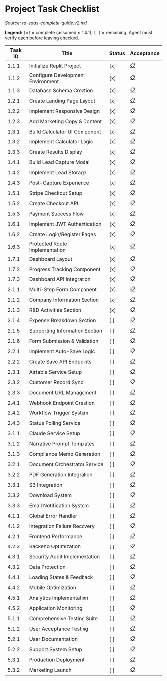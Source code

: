 # Project Task Checklist

_Source: rd-saas-complete-guide.v2.md_

**Legend:** `[x]` = complete (assumed ≤ 1.4.1), `[ ]` = remaining. Agent must verify each before leaving checked.

| Task ID | Title | Status | Acceptance |
|---|---|---|---|
| 1.1.1 | Initialize Replit Project | [x] | [📋](./acceptance/1.1.1.md) |
| 1.1.2 | Configure Development Environment | [x] | [📋](./acceptance/1.1.2.md) |
| 1.1.3 | Database Schema Creation | [x] | [📋](./acceptance/1.1.3.md) |
| 1.2.1 | Create Landing Page Layout | [x] | [📋](./acceptance/1.2.1.md) |
| 1.2.2 | Implement Responsive Design | [x] | [📋](./acceptance/1.2.2.md) |
| 1.2.3 | Add Marketing Copy & Content | [x] | [📋](./acceptance/1.2.3.md) |
| 1.3.1 | Build Calculator UI Component | [x] | [📋](./acceptance/1.3.1.md) |
| 1.3.2 | Implement Calculator Logic | [x] | [📋](./acceptance/1.3.2.md) |
| 1.3.3 | Create Results Display | [x] | [📋](./acceptance/1.3.3.md) |
| 1.4.1 | Build Lead Capture Modal | [x] | [📋](./acceptance/1.4.1.md) |
| 1.4.2 | Implement Lead Storage | [x] | [📋](./acceptance/1.4.2.md) |
| 1.4.3 | Post-Capture Experience | [x] | [📋](./acceptance/1.4.3.md) |
| 1.5.1 | Stripe Checkout Setup | [x] | [📋](./acceptance/1.5.1.md) |
| 1.5.2 | Create Checkout API | [x] | [📋](./acceptance/1.5.2.md) |
| 1.5.3 | Payment Success Flow | [x] | [📋](./acceptance/1.5.3.md) |
| 1.6.1 | Implement JWT Authentication | [x] | [📋](./acceptance/1.6.1.md) |
| 1.6.2 | Create Login/Register Pages | [x] | [📋](./acceptance/1.6.2.md) |
| 1.6.3 | Protected Route Implementation | [x] | [📋](./acceptance/1.6.3.md) |
| 1.7.1 | Dashboard Layout | [x] | [📋](./acceptance/1.7.1.md) |
| 1.7.2 | Progress Tracking Component | [x] | [📋](./acceptance/1.7.2.md) |
| 1.7.3 | Dashboard API Integration | [x] | [📋](./acceptance/1.7.3.md) |
| 2.1.1 | Multi-Step Form Component | [x] | [📋](./acceptance/2.1.1.md) |
| 2.1.2 | Company Information Section | [x] | [📋](./acceptance/2.1.2.md) |
| 2.1.3 | R&D Activities Section | [x] | [📋](./acceptance/2.1.3.md) |
| 2.1.4 | Expense Breakdown Section | [ ] | [📋](./acceptance/2.1.4.md) |
| 2.1.5 | Supporting Information Section | [ ] | [📋](./acceptance/2.1.5.md) |
| 2.1.6 | Form Submission & Validation | [ ] | [📋](./acceptance/2.1.6.md) |
| 2.2.1 | Implement Auto-Save Logic | [ ] | [📋](./acceptance/2.2.1.md) |
| 2.2.2 | Create Save API Endpoints | [ ] | [📋](./acceptance/2.2.2.md) |
| 2.3.1 | Airtable Service Setup | [ ] | [📋](./acceptance/2.3.1.md) |
| 2.3.2 | Customer Record Sync | [ ] | [📋](./acceptance/2.3.2.md) |
| 2.3.3 | Document URL Management | [ ] | [📋](./acceptance/2.3.3.md) |
| 2.4.1 | Webhook Endpoint Creation | [ ] | [📋](./acceptance/2.4.1.md) |
| 2.4.2 | Workflow Trigger System | [ ] | [📋](./acceptance/2.4.2.md) |
| 2.4.3 | Status Polling Service | [ ] | [📋](./acceptance/2.4.3.md) |
| 3.1.1 | Claude Service Setup | [ ] | [📋](./acceptance/3.1.1.md) |
| 3.1.2 | Narrative Prompt Templates | [ ] | [📋](./acceptance/3.1.2.md) |
| 3.1.3 | Compliance Memo Generation | [ ] | [📋](./acceptance/3.1.3.md) |
| 3.2.1 | Document Orchestrator Service | [ ] | [📋](./acceptance/3.2.1.md) |
| 3.2.2 | PDF Generation Integration | [ ] | [📋](./acceptance/3.2.2.md) |
| 3.3.1 | S3 Integration | [ ] | [📋](./acceptance/3.3.1.md) |
| 3.3.2 | Download System | [ ] | [📋](./acceptance/3.3.2.md) |
| 3.3.3 | Email Notification System | [ ] | [📋](./acceptance/3.3.3.md) |
| 4.1.1 | Global Error Handler | [ ] | [📋](./acceptance/4.1.1.md) |
| 4.1.2 | Integration Failure Recovery | [ ] | [📋](./acceptance/4.1.2.md) |
| 4.2.1 | Frontend Performance | [ ] | [📋](./acceptance/4.2.1.md) |
| 4.2.2 | Backend Optimization | [ ] | [📋](./acceptance/4.2.2.md) |
| 4.3.1 | Security Audit Implementation | [ ] | [📋](./acceptance/4.3.1.md) |
| 4.3.2 | Data Protection | [ ] | [📋](./acceptance/4.3.2.md) |
| 4.4.1 | Loading States & Feedback | [ ] | [📋](./acceptance/4.4.1.md) |
| 4.4.2 | Mobile Optimization | [ ] | [📋](./acceptance/4.4.2.md) |
| 4.5.1 | Analytics Implementation | [ ] | [📋](./acceptance/4.5.1.md) |
| 4.5.2 | Application Monitoring | [ ] | [📋](./acceptance/4.5.2.md) |
| 5.1.1 | Comprehensive Testing Suite | [ ] | [📋](./acceptance/5.1.1.md) |
| 5.1.2 | User Acceptance Testing | [ ] | [📋](./acceptance/5.1.2.md) |
| 5.2.1 | User Documentation | [ ] | [📋](./acceptance/5.2.1.md) |
| 5.2.2 | Support System Setup | [ ] | [📋](./acceptance/5.2.2.md) |
| 5.3.1 | Production Deployment | [ ] | [📋](./acceptance/5.3.1.md) |
| 5.3.2 | Marketing Launch | [ ] | [📋](./acceptance/5.3.2.md) |